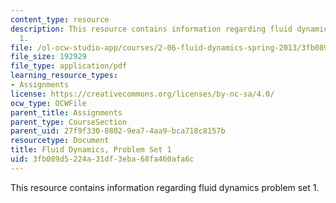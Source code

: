```yaml
---
content_type: resource
description: This resource contains information regarding fluid dynamics problem set
  1.
file: /ol-ocw-studio-app/courses/2-06-fluid-dynamics-spring-2013/3fb089d5224a31df3eba68fa460afa6c_MIT2_06S13_ps2.pdf
file_size: 192929
file_type: application/pdf
learning_resource_types:
- Assignments
license: https://creativecommons.org/licenses/by-nc-sa/4.0/
ocw_type: OCWFile
parent_title: Assignments
parent_type: CourseSection
parent_uid: 27f9f330-8802-9ea7-4aa9-bca718c8157b
resourcetype: Document
title: Fluid Dynamics, Problem Set 1
uid: 3fb089d5-224a-31df-3eba-68fa460afa6c
---
```

This resource contains information regarding fluid dynamics problem set 1.